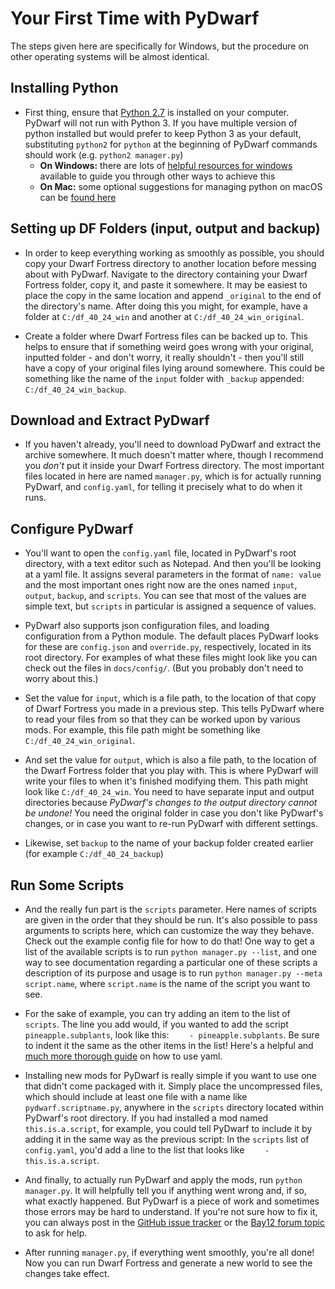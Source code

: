 # Your First Time with PyDwarf

The steps given here are specifically for Windows, but the procedure on other operating systems will be almost identical.

## Installing Python

- First thing, ensure that [Python 2.7](https://www.python.org/download/releases/2.7.8/) is installed on your computer. PyDwarf will not run with Python 3. If you have multiple version of python installed but would prefer to keep Python 3 as your default, substituting `python2` for `python` at the beginning of PyDwarf commands should work (e.g. `python2 manager.py`)
  - **On Windows:** there are lots of [helpful resources for windows](http://stackoverflow.com/questions/4583367/how-to-run-multiple-python-version-on-windows) available to guide you through other ways to achieve this
  - **On Mac:** some optional suggestions for managing python on macOS can be [found here](https://docs.python-guide.org/starting/install/osx/)

## Setting up DF Folders (input, output and backup)

- In order to keep everything working as smoothly as possible, you should copy your Dwarf Fortress directory to another location before messing about with PyDwarf. Navigate to the directory containing your Dwarf Fortress folder, copy it, and paste it somewhere. It may be easiest to place the copy in the same location and append `_original` to the end of the directory's name. After doing this you might, for example, have a folder at `C:/df_40_24_win` and another at `C:/df_40_24_win_original`.

- Create a folder where Dwarf Fortress files can be backed up to. This helps to ensure that if something weird goes wrong with your original, inputted folder - and don't worry, it really shouldn't - then you'll still have a copy of your original files lying around somewhere. This could be something like the name of the `input` folder with `_backup` appended: `C:/df_40_24_win_backup`.

## Download and Extract PyDwarf

- If you haven't already, you'll need to download PyDwarf and extract the archive somewhere. It much doesn't matter where, though I recommend you *don't* put it inside your Dwarf Fortress directory. The most important files located in here are named `manager.py`, which is for actually running PyDwarf, and `config.yaml`, for telling it precisely what to do when it runs.

## Configure PyDwarf

- You'll want to open the `config.yaml` file, located in PyDwarf's root directory, with a text editor such as Notepad. And then you'll be looking at a yaml file. It assigns several parameters in the format of `name: value` and the most important ones right now are the ones named `input`, `output`, `backup`, and `scripts`. You can see that most of the values are simple text, but `scripts` in particular is assigned a sequence of values.

- PyDwarf also supports json configuration files, and loading configuration from a Python module. The default places PyDwarf looks for these are `config.json` and `override.py`, respectively, located in its root directory. For examples of what these files might look like you can check out the files in `docs/config/`. (But you probably don't need to worry about this.)

- Set the value for `input`, which is a file path, to the location of that copy of Dwarf Fortress you made in a previous step. This tells PyDwarf where to read your files from so that they can be worked upon by various mods. For example, this file path might be something like `C:/df_40_24_win_original`.

- And set the value for `output`, which is also a file path, to the location of the Dwarf Fortress folder that you play with. This is where PyDwarf will write your files to when it's finished modifying them. This path might look like `C:/df_40_24_win`. You need to have separate input and output directories because *PyDwarf's changes to the output directory cannot be undone!* You need the original folder in case you don't like PyDwarf's changes, or in case you want to re-run PyDwarf with different settings.

- Likewise, set `backup` to the name of your backup folder created earlier (for example `C:/df_40_24_backup`)

## Run Some Scripts

- And the really fun part is the `scripts` parameter. Here names of scripts are given in the order that they should be run. It's also possible to pass arguments to scripts here, which can customize the way they behave. Check out the example config file for how to do that! One way to get a list of the available scripts is to run `python manager.py --list`, and one way to see documentation regarding a particular one of these scripts a description of its purpose and usage is to run `python manager.py --meta script.name`, where `script.name` is the name of the script you want to see.

- For the sake of example, you can try adding an item to the list of `scripts`. The line you add would, if you wanted to add the script `pineapple.subplants`, look like this: `    - pineapple.subplants`. Be sure to indent it the same as the other items in the list! Here's a helpful and [much more thorough guide](http://symfony.com/doc/current/components/yaml/yaml_format.html) on how to use yaml.

- Installing new mods for PyDwarf is really simple if you want to use one that didn't come packaged with it. Simply place the uncompressed files, which should include at least one file with a name like `pydwarf.scriptname.py`, anywhere in the `scripts` directory located within PyDwarf's root directory. If you had installed a mod named `this.is.a.script`, for example, you could tell PyDwarf to include it by adding it in the same way as the previous script: In the `scripts` list of `config.yaml`, you'd add a line to the list that looks like `    - this.is.a.script`.

- And finally, to actually run PyDwarf and apply the mods, run `python manager.py`. It will helpfully tell you if anything went wrong and, if so, what exactly happened. But PyDwarf is a piece of work and sometimes those errors may be hard to understand. If you're not sure how to fix it, you can always post in the [GitHub issue tracker](https://github.com/pineapplemachine/PyDwarf/issues) or the [Bay12 forum topic](http://www.bay12forums.com/smf/index.php?topic=150857.msg6239158#msg6239158) to ask for help.

- After running `manager.py`, if everything went smoothly, you're all done! Now you can run Dwarf Fortress and generate a new world to see the changes take effect.
